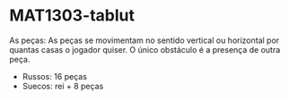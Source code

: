 # MAT1303-tablut


As peças:
As peças se movimentam no sentido vertical ou horizontal por quantas casas o jogador quiser. O único obstáculo  é a presença de outra peça.
- Russos: 16 peças
- Suecos: rei + 8 peças
